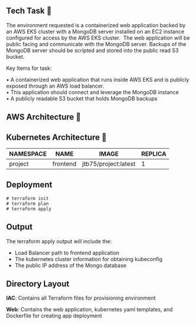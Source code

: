 ## Tech Task 🛫

The environment requested is a containerized web application backed by an AWS EKS cluster with a MongoDB server installed on an EC2 instance configured for access by the AWS EKS cluster.  The web application will be public facing and communicate with the MongoDB server. Backups of the MongoDB server should be scripted and stored into the public read S3 bucket.

Key Items for task:

• A containerized web application that runs inside AWS EKS and is publicly exposed through an AWS load balancer.  
• This application should connect and leverage the MongoDB instance  
• A publicly readable S3 bucket that holds MongoDB backups

## AWS Architecture 🛬


## Kubernetes Architecture 🛬

| NAMESPACE | NAME | IMAGE | REPLICA |
| --- | --- | --- | --- |
| project | frontend | jtb75/project:latest | 1 |

## Deployment

```plaintext
# terraform init
# terraform plan
# terraform apply
```

## Output

The terraform apply output will include the:

*   Load Balancer path to frontend application
*   The kubernetes cluster information for obtaining kubeconfig
*   The public IP address of the Mongo database

## Directory Layout

**IAC**: Contains all Terraform files for provisioning environment

**Web**: Contains the web application, kubernetes yaml templates, and Dockerfile for creating app deployment
